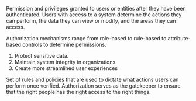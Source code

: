 Permission and privileges granted to users or entities after they have been authenticated.
Users with access to a system determine the actions they can perform, the data they can view or modify, and the areas they can access.

Authorization mechanisms range from role-based to rule-based to attribute-based controls to determine permissions.

1. Protect sensitive data.
2. Maintain system integrity in organizations.
3. Create more streamlined user experiences

Set of rules and policies that are used to dictate what actions users can perform once verified.
Authorization serves as the gatekeeper to ensure that the right people has the right access to the right things.